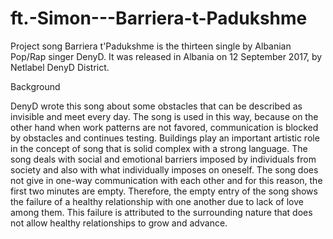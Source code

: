 # ft.-Simon---Barriera-t-Padukshme
Project song
Barriera t'Padukshme is the thirteen single by Albanian Pop/Rap singer DenyD. It was released in Albania on 12 September 2017, by Netlabel DenyD District.

Background

DenyD wrote this song about some obstacles that can be described as invisible and meet every day. The song is used in this way, because on the other hand when work patterns are not favored, communication is blocked by obstacles and continues testing. 
Buildings play an important artistic role in the concept of song that is solid complex with a strong language. 
The song deals with social and emotional barriers imposed by individuals from society and also with what individually imposes on oneself. The song does not give in one-way communication with each other and for this reason, the first two minutes are empty. Therefore, the empty entry of the song shows the failure of a healthy relationship with one another due to lack of love among them. This failure is attributed to the surrounding nature that does not allow healthy relationships to grow and advance. 
